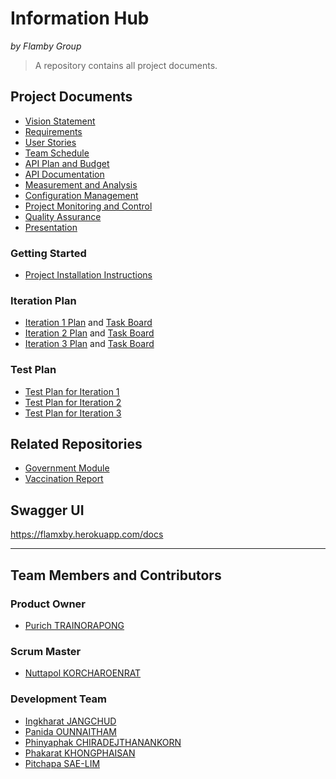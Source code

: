 # Information Hub
*by Flamby Group*
> A repository contains all project documents.

## Project Documents
* [Vision Statement](https://github.com/flamxby/government/wiki/Vision-Statement)
* [Requirements](https://github.com/flamxby/government/wiki/Requirements)
* [User Stories](https://github.com/flamxby/government/wiki/User-Stories)
* [Team Schedule](https://github.com/flamxby/government/wiki/Team-Schedule)
* [API Plan and Budget](https://github.com/flamxby/government/wiki/API-Plan-and-Budget)
* [API Documentation](https://github.com/flamxby/government/wiki/API-Documentation)
* [Measurement and Analysis](https://github.com/flamxby/government/wiki/Measurement-and-Analysis)
* [Configuration Management](https://github.com/flamxby/government/wiki/Configuration-Management)
* [Project Monitoring and Control](https://github.com/flamxby/government/wiki/Project-Monitoring-and-Control)
* [Quality Assurance](https://github.com/flamxby/government/wiki/Quality-Assurance)
* [Presentation](https://github.com/flamxby/government/wiki/Presentation)

### Getting Started
* [Project Installation Instructions](https://github.com/flamxby/government/blob/master/INSTALL.md)

### Iteration Plan
* [Iteration 1 Plan](https://github.com/flamxby/government/wiki/Iteration-1-Plan) and [Task Board](https://github.com/flamxby/government/projects/1)
* [Iteration 2 Plan](https://github.com/flamxby/government/wiki/Iteration-1-Plan) and [Task Board](https://github.com/flamxby/government/projects/2)
* [Iteration 3 Plan](https://github.com/flamxby/government/wiki/Iteration-1-Plan) and [Task Board](https://github.com/flamxby/government/projects/3)

### Test Plan
* [Test Plan for Iteration 1](https://github.com/flamxby/government/wiki/Test-Plan-for-Iteration-1)
* [Test Plan for Iteration 2](https://github.com/flamxby/government/wiki/Test-Plan-for-Iteration-2)
* [Test Plan for Iteration 3](https://github.com/flamxby/government/wiki/Test-Plan-for-Iteration-3)

## Related Repositories
* [Government Module](https://github.com/flamxby/government)
* [Vaccination Report](https://github.com/flamxby/government-chart)

## Swagger UI
https://flamxby.herokuapp.com/docs

***
## Team Members and Contributors
### Product Owner
* [Purich TRAINORAPONG](https://github.com/jeanyjean)
### Scrum Master
* [Nuttapol KORCHAROENRAT](https://github.com/nuttapol-kor)
### Development Team
* [Ingkharat JANGCHUD](https://github.com/ingkharatj) 
* [Panida OUNNAITHAM](https://github.com/PanidaOun)
* [Phinyaphak CHIRADEJTHANANKORN](https://github.com/vnsvakanda)
* [Phakarat KHONGPHAISAN](https://github.com/pakarat044)
* [Pitchapa SAE-LIM](https://github.com/PitchapaSaelim)